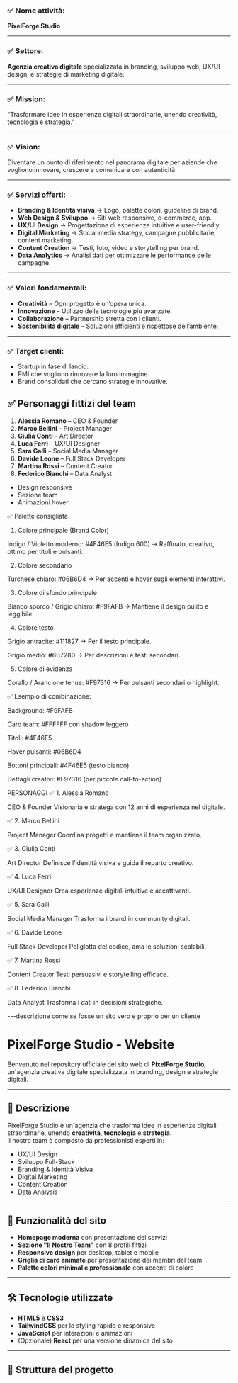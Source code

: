 



### ✅ **Nome attività:**

**PixelForge Studio**

---

### ✅ **Settore:**

**Agenzia creativa digitale** specializzata in branding, sviluppo web, UX/UI design, e strategie di marketing digitale.

---

### ✅ **Mission:**

“Trasformare idee in esperienze digitali straordinarie, unendo creatività, tecnologia e strategia.”

---

### ✅ **Vision:**

Diventare un punto di riferimento nel panorama digitale per aziende che vogliono innovare, crescere e comunicare con autenticità.

---

### ✅ **Servizi offerti:**

* **Branding & Identità visiva** → Logo, palette colori, guideline di brand.
* **Web Design & Sviluppo** → Siti web responsive, e-commerce, app.
* **UX/UI Design** → Progettazione di esperienze intuitive e user-friendly.
* **Digital Marketing** → Social media strategy, campagne pubblicitarie, content marketing.
* **Content Creation** → Testi, foto, video e storytelling per brand.
* **Data Analytics** → Analisi dati per ottimizzare le performance delle campagne.

---

### ✅ **Valori fondamentali:**

* **Creatività** – Ogni progetto è un’opera unica.
* **Innovazione** – Utilizzo delle tecnologie più avanzate.
* **Collaborazione** – Partnership stretta con i clienti.
* **Sostenibilità digitale** – Soluzioni efficienti e rispettose dell’ambiente.

---

### ✅ **Target clienti:**

* Startup in fase di lancio.
* PMI che vogliono rinnovare la loro immagine.
* Brand consolidati che cercano strategie innovative.




## ✅ Personaggi fittizi del team
1. **Alessia Romano** – CEO & Founder  
2. **Marco Bellini** – Project Manager  
3. **Giulia Conti** – Art Director  
4. **Luca Ferri** – UX/UI Designer  
5. **Sara Galli** – Social Media Manager  
6. **Davide Leone** – Full Stack Developer  
7. **Martina Rossi** – Content Creator  
8. **Federico Bianchi** – Data Analyst 

- Design responsive
- Sezione team
- Animazioni hover


✅ Palette consigliata

1. Colore principale (Brand Color)

Indigo / Violetto moderno: #4F46E5 (Indigo 600)
→ Raffinato, creativo, ottimo per titoli e pulsanti.

2. Colore secondario

Turchese chiaro: #06B6D4
→ Per accenti e hover sugli elementi interattivi.

3. Colore di sfondo principale

Bianco sporco / Grigio chiaro: #F9FAFB
→ Mantiene il design pulito e leggibile.

4. Colore testo

Grigio antracite: #111827
→ Per il testo principale.

Grigio medio: #6B7280
→ Per descrizioni e testi secondari.

5. Colore di evidenza

Corallo / Arancione tenue: #F97316
→ Per pulsanti secondari o highlight.

✅ Esempio di combinazione:

Background: #F9FAFB

Card team: #FFFFFF con shadow leggero

Titoli: #4F46E5

Hover pulsanti: #06B6D4

Bottoni principali: #4F46E5 (testo bianco)

Dettagli creativi: #F97316 (per piccole call-to-action)

PERSONAGGI 
✅ 1. Alessia Romano

CEO & Founder
Visionaria e stratega con 12 anni di esperienza nel digitale.

✅ 2. Marco Bellini

Project Manager
Coordina progetti e mantiene il team organizzato.

✅ 3. Giulia Conti

Art Director
Definisce l’identità visiva e guida il reparto creativo.

✅ 4. Luca Ferri

UX/UI Designer
Crea esperienze digitali intuitive e accattivanti.

✅ 5. Sara Galli

Social Media Manager
Trasforma i brand in community digitali.

✅ 6. Davide Leone

Full Stack Developer
Poliglotta del codice, ama le soluzioni scalabili.

✅ 7. Martina Rossi

Content Creator
Testi persuasivi e storytelling efficace.

✅ 8. Federico Bianchi

Data Analyst
Trasforma i dati in decisioni strategiche.



---descrizione come se fosse un sito vero e proprio per un cliente 
# PixelForge Studio - Website

Benvenuto nel repository ufficiale del sito web di **PixelForge Studio**, un'agenzia creativa digitale specializzata in branding, design e strategie digitali.

---

## 📌 Descrizione
PixelForge Studio è un'agenzia che trasforma idee in esperienze digitali straordinarie, unendo **creatività**, **tecnologia** e **strategia**.  
Il nostro team è composto da professionisti esperti in:
- UX/UI Design
- Sviluppo Full-Stack
- Branding & Identità Visiva
- Digital Marketing
- Content Creation
- Data Analysis

---

## 🚀 Funzionalità del sito
- **Homepage moderna** con presentazione dei servizi
- **Sezione "Il Nostro Team"** con 8 profili fittizi
- **Responsive design** per desktop, tablet e mobile
- **Griglia di card animate** per presentazione dei membri del team
- **Palette colori minimal e professionale** con accenti di colore

---

## 🛠️ Tecnologie utilizzate
- **HTML5** e **CSS3**
- **TailwindCSS** per lo styling rapido e responsive
- **JavaScript** per interazioni e animazioni
- (Opzionale) **React** per una versione dinamica del sito

---

## 📂 Struttura del progetto
